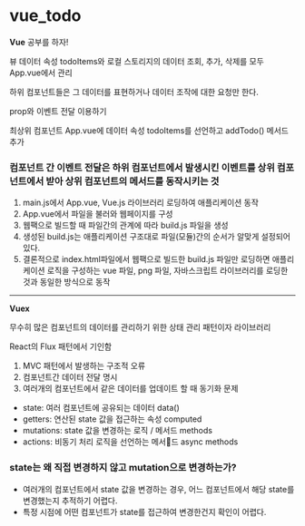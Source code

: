 # vue_todo

**Vue** 공부를 하자!

<p>뷰 데이터 속성 todoItems와 로컬 스토리지의 데이터 조회, 추가, 삭제를 모두 App.vue에서 관리</p>
<p>하위 컴포넌트들은 그 데이터를 표현하거나 데이터 조작에 대한 요청만 한다.</p>
<p>prop와 이벤트 전달 이용하기</p>
<p>최상위 컴포넌트 App.vue에 데이터 속성 todoItems를 선언하고 addTodo() 메서드 추가</p>

<h3>컴포넌트 간 이벤트 전달은 하위 컴포넌트에서 발생시킨 이벤트를 상위 컴포넌트에서 받아 상위 컴포넌트의 메서드를 동작시키는 것</h3>

<ol>
    <li>main.js에서 App.vue, Vue.js 라이브러리 로딩하여 애플리케이션 동작</li>
    <li>App.vue에서 파일을 불러와 웹페이지를 구성</li>
    <li>웹팩으로 빌드할 때 파일간의 관계에 따라 build.js 파일을 생성</li>
    <li>생성된 build.js는 애플리케이션 구조대로 파일(모듈)간의 순서가 알맞게 설정되어 있다.</li>
    <li>결론적으로 index.html파일에서 웹팩으로 빌드한 build.js 파일만 로딩하면 애플리케이션 로직을 구성하는 vue 파일, png 파일, 자바스크립트 라이브러리를 로딩한 것과 동일한 방식으로 동작</li>
</ol>

<hr>

**Vuex**
<p>무수히 많은 컴포넌트의 데이터를 관리하기 위한 상태 관리 패턴이자 라이브러리</p>
<dl>
    <dt>React의 Flux 패턴에서 기인함</dt>
</dl>

<ol>
    <li>MVC 패턴에서 발생하는 구조적 오류</li>
    <li>컴포넌트간 데이터 전달 명시</li>
    <li>여러개의 컴포넌트에서 같은 데이터를 업데이트 할 때 동기화 문제 </li>
</ol>

<ul>
    <li>state: 여러 컴포넌트에 공유되는 데이터 data()</li>
    <li>getters: 연산된 state 값을 접근하는 속성 computed</li>
    <li>mutations: state 값을 변경하는 로직 / 메서드 methods</li>
    <li>actions: 비동기 처리 로직을 선언하는 메서드 async methods</li>
</ul>

<h3>state는 왜 직접 변경하지 않고 mutation으로 변경하는가?</h3>
<ul>
    <li>여러개의 컴포넌트에서 state 값을 변경하는 경우, 어느 컴포넌트에서 해당 state를 변경했는지 추적하기 어렵다.</li>
    <li>특정 시점에 어떤 컴포넌트가 state를 접근하여 변경한건지 확인이 어렵다.</li>
</ul>